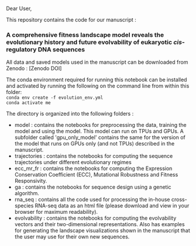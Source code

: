 Dear User,

This repository contains the code for our manuscript : 

### A comprehensive fitness landscape model reveals the evolutionary history and future evolvability of eukaryotic <i>cis</i>-regulatory DNA sequences

All data and saved models used in the manuscript can be downloaded from Zenodo : [Zenodo DOI]

The conda environment required for running this notebook can be installed and activated by running the following on the command line from within this folder: \
<code>conda env create -f evolution_env.yml </code>  \
<code>conda activate me</code>

The directory is organized into the following folders :
<ul>

<li> model : contains the notebooks for preprocessing the data, training the model and using the model. This model can run on TPUs and GPUs. A subfolder called 'gpu_only_model' contains the same for the version of the model that runs on GPUs only (and not TPUs) described in the manuscript.
    
<li> trajectories : contains the notebooks for computing the sequence trajectories under different evolutionary regimes
    
<li> ecc_mr_fr : contains the notebooks for computing the Expression Conservation Coefficient (ECC), Mutational Robustness and Fitness Responsivity.
    
<li> ga : contains the notebooks for sequence design using a genetic algorithm.

<li> rna_seq : contains all the code used for processing the in-house cross-species RNA-seq data as an html file (please download and view in your browser for maximum readability).

<li> evolvability : contains the notebooks for computing the evolvability vectors and their two-dimensional representations. Also has examples for generating the landscape visualizations shown in the manuscript that the user may use for their own new sequences.
    
</ul>
